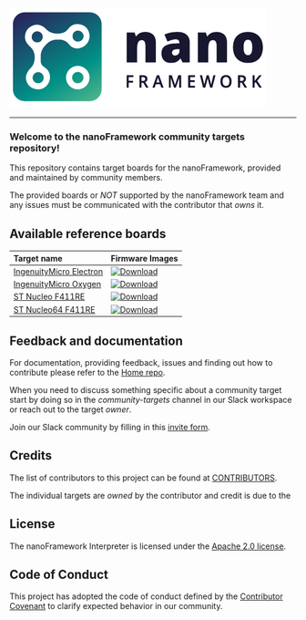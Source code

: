 ![nanoFramework logo](https://github.com/nanoframework/Home/blob/master/resources/logo/nanoFramework-repo-logo.png)

-----

### Welcome to the **nanoFramework** community targets repository!

This repository contains target boards for the nanoFramework, provided and maintained by community members.

The provided boards or *NOT* supported by the nanoFramework team and any issues must be communicated with the contributor that _owns_ it.


## Available reference boards


| Target name | Firmware Images |
|:-|---|
| [IngenuityMicro Electron](CMSIS-OS/ChibiOS/I2M_ELECTRON_NF) | [ ![Download](https://api.bintray.com/packages/nfbot/nanoframework-images-community-targets/I2M_ELECTRON_NF/images/download.svg) ](https://bintray.com/nfbot/nanoframework-images-community-targets/I2M_ELECTRON_NF/_latestVersion) |
| [IngenuityMicro Oxygen](CMSIS-OS/ChibiOS/I2M_OXYGEN_NF) | [ ![Download](https://api.bintray.com/packages/nfbot/nanoframework-images-community-targets/I2M_OXIGEN_NF/images/download.svg) ](https://bintray.com/nfbot/nanoframework-images-community-targets/I2M_OXIGEN_NF/_latestVersion) |
| [ST Nucleo F411RE](CMSIS-OS/ChibiOS/ST_NUCLEO_F411RE_EX) | [ ![Download](https://api.bintray.com/packages/nfbot/nanoframework-images-community-targets/ST_NUCLEO_F411RE_EX/images/download.svg) ](https://bintray.com/nfbot/nanoframework-images-community-targets/ST_NUCLEO_F411RE_EX/_latestVersion) |
| [ST Nucleo64 F411RE](CMSIS-OS/ChibiOS/ST_NUCLEO64_F411RE_NF) | [ ![Download](https://api.bintray.com/packages/nfbot/nanoframework-images-community-targets/ST_NUCLEO64_F411RE_NF/images/download.svg) ](https://bintray.com/nfbot/nanoframework-images-community-targets/ST_NUCLEO64_F411RE_NF/_latestVersion) |


## Feedback and documentation

For documentation, providing feedback, issues and finding out how to contribute please refer to the [Home repo](https://github.com/nanoframework/Home).

When you need to discuss something specific about a community target start by doing so in the _community-targets_ channel in our Slack workspace or reach out to the target _owner_.

Join our Slack community by filling in this [invite form](https://nanoframework.wordpress.com/slack-invite-form/).


## Credits

The list of contributors to this project can be found at [CONTRIBUTORS](https://github.com/nanoframework/Home/blob/master/CONTRIBUTORS.md).

The individual targets are _owned_ by the contributor and credit is due to the


## License

The nanoFramework Interpreter is licensed under the [Apache 2.0 license](http://www.apache.org/licenses/LICENSE-2.0).


## Code of Conduct
This project has adopted the code of conduct defined by the [Contributor Covenant](http://contributor-covenant.org/)
to clarify expected behavior in our community.
